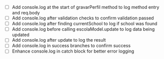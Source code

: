 - [ ] Add console.log at the start of gravarPerfil method to log method entry and req.body
- [ ] Add console.log after validation checks to confirm validation passed
- [ ] Add console.log after finding currentSchool to log if school was found
- [ ] Add console.log before calling escolaModel.update to log data being updated
- [ ] Add console.log after update to log the result
- [ ] Add console.log in success branches to confirm success
- [ ] Enhance console.log in catch block for better error logging
